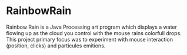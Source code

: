 # RainbowRain
Rainbow Rain is a Java Processing art program which displays a water flowing up as the cloud you control with the mouse rains colorfull drops.</br>
This project primary focus was to experiment with mouse interaction (position, clicks) and particules emitions.
